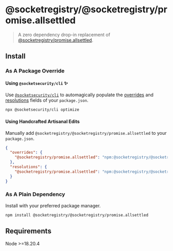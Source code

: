 # @socketregistry/@socketregistry/promise.allsettled

> A zero dependency drop-in replacement of
> [@socketregistry/promise.allsettled](https://www.npmjs.com/package/@socketregistry/promise.allsettled).

## Install

### As A Package Override

#### Using `@socketsecurity/cli` :sparkles:

Use [`@socketsecurity/cli`](https://www.npmjs.com/package/@socketsecurity/cli)
to automagically populate the
[overrides](https://docs.npmjs.com/cli/v9/configuring-npm/package-json#overrides)
and [resolutions](https://yarnpkg.com/configuration/manifest#resolutions) fields
of your `package.json`.

```sh
npx @socketsecurity/cli optimize
```

#### Using Handcrafted Artisanal Edits

Manually add `@socketregistry/@socketregistry/promise.allsettled` to your
`package.json`.

```json
{
  "overrides": {
    "@socketregistry/promise.allsettled": "npm:@socketregistry/@socketregistry/promise.allsettled@^1"
  },
  "resolutions": {
    "@socketregistry/promise.allsettled": "npm:@socketregistry/@socketregistry/promise.allsettled@^1"
  }
}
```

### As A Plain Dependency

Install with your preferred package manager.

```sh
npm install @socketregistry/@socketregistry/promise.allsettled
```

## Requirements

Node &gt;=18.20.4
